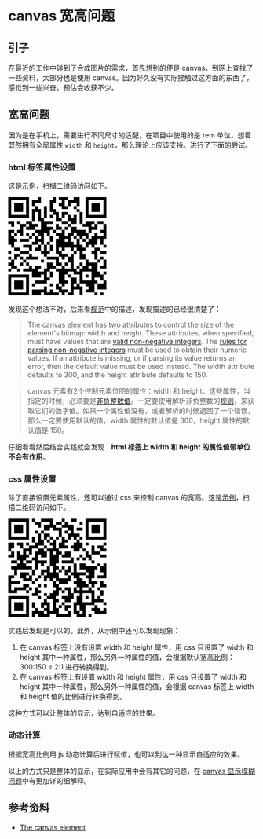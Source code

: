 # canvas 宽高问题
## <a name="situation"></a> 引子
在最近的工作中碰到了合成图片的需求，首先想到的便是 canvas，到网上查找了一些资料，大部分也是使用 canvas。因为好久没有实际接触过这方面的东西了，感觉到一些兴奋。预估会收获不少。

## 宽高问题
因为是在手机上，需要进行不同尺寸的适配，在项目中使用的是 rem 单位，想着既然拥有全局属性 `width` 和 `height`，那么理论上应该支持。进行了下面的尝试。
### html 标签属性设置
这是[示例][url-lab-canvas-unit]，扫描二维码访问如下。

![17-canvas-unit][url-local-canvas-unit]

发现这个想法不对，后来看[规范][url-spec-canvas]中的描述，发现描述的已经很清楚了：
> The canvas element has two attributes to control the size of the element's bitmap: width and height. These attributes, when specified, must have values that are [valid non-negative integers][url-valid-non-negative-integers]. The [rules for parsing non-negative integers][url-parse-rule] must be used to obtain their numeric values. If an attribute is missing, or if parsing its value returns an error, then the default value must be used instead. The width attribute defaults to 300, and the height attribute defaults to 150.

> canvas 元素有2个控制元素位图的属性：width 和 height。这些属性，当指定的时候，必须要是[非负整数值][url-valid-non-negative-integers]。一定要使用解析非负整数的[规则][url-parse-rule]，来获取它们的数字值。如果一个属性值没有，或者解析的时候返回了一个错误，那么一定要使用默认的值。width 属性的默认值是 300，height 属性的默认值是 150。

仔细看看然后结合实践就会发现：**html 标签上 width 和 height 的属性值带单位不会有作用**。

### css 属性设置
除了直接设置元素属性，还可以通过 css 来控制 canvas 的宽高。这是[示例][url-lab-canvas-css]，扫描二维码访问如下。

![17-canvas-css][url-local-canvas-css]

实践后发现是可以的。此外，从示例中还可以发现现象：
1. 在 canvas 标签上没有设置 width 和 height 属性，用 css 只设置了 width 和 height 其中一种属性，那么另外一种属性的值，会根据默认宽高比例：300:150 = 2:1 进行转换得到。
2. 在 canvas 标签上有设置 width 和 height 属性，用 css 只设置了 width 和 height 其中一种属性，那么另外一种属性的值，会根据 canvas 标签上 width 和 height 值的比例进行转换得到。

这种方式可以让整体的显示，达到自适应的效果。

### 动态计算
根据宽高比例用 js 动态计算后进行赋值，也可以到达一种显示自适应的效果。

以上的方式只是整体的显示，在实际应用中会有其它的问题，在 [canvas 显示模糊问题][url-issue-18]中有更加详的细解释。

## 参考资料
- [The canvas element][url-spec-canvas]

[url-spec-canvas]:https://html.spec.whatwg.org/multipage/canvas.html#the-canvas-element



[url-lab-canvas-unit]:https://xxholic.github.io/lab/lab-css/segment/17/17.canvas-unit.html
[url-valid-non-negative-integers]:https://html.spec.whatwg.org/multipage/common-microsyntaxes.html#valid-non-negative-integer
[url-parse-rule]:https://html.spec.whatwg.org/multipage/common-microsyntaxes.html#rules-for-parsing-non-negative-integers
[url-lab-canvas-css]:https://xxholic.github.io/lab/lab-css/segment/17/17.canvas-css.html

[url-repository-images]:https://xxholic.github.io/segment/images

[url-local-canvas-unit]:../images/17/qrcode-canvas-unit.png
[url-local-canvas-css]:../images/17/qrcode-canvas-css.png

[url-issue-18]:https://github.com/XXHolic/segment/issues/20